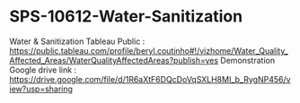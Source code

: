 # SPS-10612-Water-Sanitization
Water &amp; Sanitization
Tableau Public : https://public.tableau.com/profile/beryl.coutinho#!/vizhome/Water_Quality_Affected_Areas/WaterQualityAffectedAreas?publish=yes
Demonstration Google drive link : https://drive.google.com/file/d/1R6aXtF6DQcDoVqSXLH8MI_b_RygNP456/view?usp=sharing
